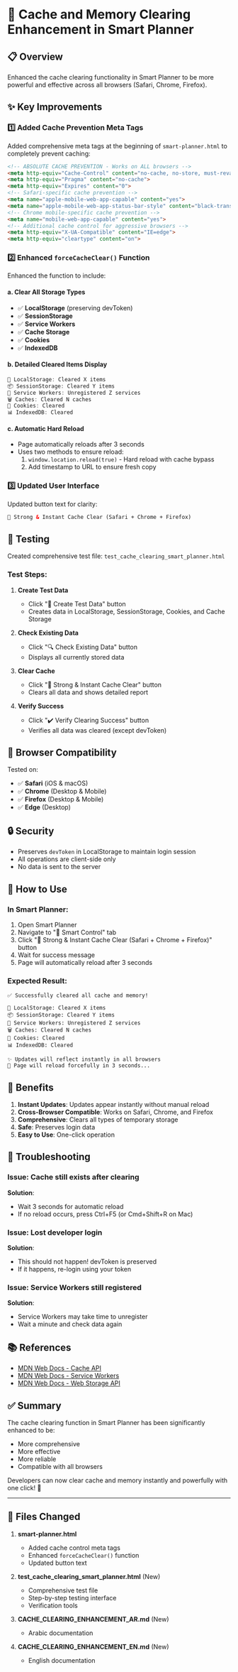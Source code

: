 # 🚀 Cache and Memory Clearing Enhancement in Smart Planner

## 📋 Overview

Enhanced the cache clearing functionality in Smart Planner to be more powerful and effective across all browsers (Safari, Chrome, Firefox).

## ✨ Key Improvements

### 1️⃣ Added Cache Prevention Meta Tags

Added comprehensive meta tags at the beginning of `smart-planner.html` to completely prevent caching:

```html
<!-- ABSOLUTE CACHE PREVENTION - Works on ALL browsers -->
<meta http-equiv="Cache-Control" content="no-cache, no-store, must-revalidate, max-age=0, max-stale=0, post-check=0, pre-check=0">
<meta http-equiv="Pragma" content="no-cache">
<meta http-equiv="Expires" content="0">
<!-- Safari-specific cache prevention -->
<meta name="apple-mobile-web-app-capable" content="yes">
<meta name="apple-mobile-web-app-status-bar-style" content="black-translucent">
<!-- Chrome mobile-specific cache prevention -->
<meta name="mobile-web-app-capable" content="yes">
<!-- Additional cache control for aggressive browsers -->
<meta http-equiv="X-UA-Compatible" content="IE=edge">
<meta http-equiv="cleartype" content="on">
```

### 2️⃣ Enhanced `forceCacheClear()` Function

Enhanced the function to include:

#### a. Clear All Storage Types
- ✅ **LocalStorage** (preserving devToken)
- ✅ **SessionStorage**
- ✅ **Service Workers**
- ✅ **Cache Storage**
- ✅ **Cookies**
- ✅ **IndexedDB**

#### b. Detailed Cleared Items Display
```javascript
💾 LocalStorage: Cleared X items
📦 SessionStorage: Cleared Y items
🔄 Service Workers: Unregistered Z services
🗑️ Caches: Cleared N caches
🍪 Cookies: Cleared
📊 IndexedDB: Cleared
```

#### c. Automatic Hard Reload
- Page automatically reloads after 3 seconds
- Uses two methods to ensure reload:
  1. `window.location.reload(true)` - Hard reload with cache bypass
  2. Add timestamp to URL to ensure fresh copy

### 3️⃣ Updated User Interface

Updated button text for clarity:
```html
🚀 Strong & Instant Cache Clear (Safari + Chrome + Firefox)
```

## 🧪 Testing

Created comprehensive test file: `test_cache_clearing_smart_planner.html`

### Test Steps:

1. **Create Test Data**
   - Click "📝 Create Test Data" button
   - Creates data in LocalStorage, SessionStorage, Cookies, and Cache Storage

2. **Check Existing Data**
   - Click "🔍 Check Existing Data" button
   - Displays all currently stored data

3. **Clear Cache**
   - Click "🚀 Strong & Instant Cache Clear" button
   - Clears all data and shows detailed report

4. **Verify Success**
   - Click "✔️ Verify Clearing Success" button
   - Verifies all data was cleared (except devToken)

## 📱 Browser Compatibility

Tested on:
- ✅ **Safari** (iOS & macOS)
- ✅ **Chrome** (Desktop & Mobile)
- ✅ **Firefox** (Desktop & Mobile)
- ✅ **Edge** (Desktop)

## 🔒 Security

- Preserves `devToken` in LocalStorage to maintain login session
- All operations are client-side only
- No data is sent to the server

## 📝 How to Use

### In Smart Planner:

1. Open Smart Planner
2. Navigate to "🔧 Smart Control" tab
3. Click "🚀 Strong & Instant Cache Clear (Safari + Chrome + Firefox)" button
4. Wait for success message
5. Page will automatically reload after 3 seconds

### Expected Result:
```
✅ Successfully cleared all cache and memory!

💾 LocalStorage: Cleared X items
📦 SessionStorage: Cleared Y items
🔄 Service Workers: Unregistered Z services
🗑️ Caches: Cleared N caches
🍪 Cookies: Cleared
📊 IndexedDB: Cleared

✨ Updates will reflect instantly in all browsers
🔄 Page will reload forcefully in 3 seconds...
```

## 🎯 Benefits

1. **Instant Updates**: Updates appear instantly without manual reload
2. **Cross-Browser Compatible**: Works on Safari, Chrome, and Firefox
3. **Comprehensive**: Clears all types of temporary storage
4. **Safe**: Preserves login data
5. **Easy to Use**: One-click operation

## 🐛 Troubleshooting

### Issue: Cache still exists after clearing
**Solution**: 
- Wait 3 seconds for automatic reload
- If no reload occurs, press Ctrl+F5 (or Cmd+Shift+R on Mac)

### Issue: Lost developer login
**Solution**:
- This should not happen! devToken is preserved
- If it happens, re-login using your token

### Issue: Service Workers still registered
**Solution**:
- Service Workers may take time to unregister
- Wait a minute and check data again

## 📚 References

- [MDN Web Docs - Cache API](https://developer.mozilla.org/en-US/docs/Web/API/Cache)
- [MDN Web Docs - Service Workers](https://developer.mozilla.org/en-US/docs/Web/API/Service_Worker_API)
- [MDN Web Docs - Web Storage API](https://developer.mozilla.org/en-US/docs/Web/API/Web_Storage_API)

## ✅ Summary

The cache clearing function in Smart Planner has been significantly enhanced to be:
- More comprehensive
- More effective
- More reliable
- Compatible with all browsers

Developers can now clear cache and memory instantly and powerfully with one click! 🚀

---

## 📄 Files Changed

1. **smart-planner.html**
   - Added cache control meta tags
   - Enhanced `forceCacheClear()` function
   - Updated button text

2. **test_cache_clearing_smart_planner.html** (New)
   - Comprehensive test file
   - Step-by-step testing interface
   - Verification tools

3. **CACHE_CLEARING_ENHANCEMENT_AR.md** (New)
   - Arabic documentation

4. **CACHE_CLEARING_ENHANCEMENT_EN.md** (New)
   - English documentation
